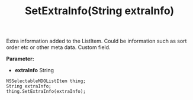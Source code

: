 ﻿---
uid: crmscript_ref_NSSelectableMDOListItem_SetExtraInfo
title: SetExtraInfo(String extraInfo)
intellisense: NSSelectableMDOListItem.SetExtraInfo
keywords: NSSelectableMDOListItem, GetExtraInfo
so.topic: reference
---

Extra information added to the ListItem. Could be information such as sort order etc or other meta data. Custom field.

**Parameter:** 
 - **extraInfo** String

```crmscript
NSSelectableMDOListItem thing;
String extraInfo;
thing.SetExtraInfo(extraInfo);
```

